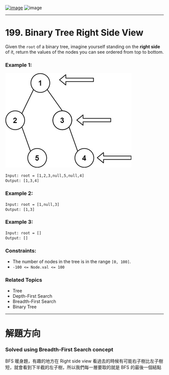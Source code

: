 [![image](https://img.shields.io/badge/Leetcode-Link-blue?logo=leetcode)](https://leetcode.com/problems/binary-tree-right-side-view/)
![image](https://img.shields.io/badge/Difficulty-Medium-yellow)

---

# 199. Binary Tree Right Side View

Given the `root` of a binary tree, imagine yourself standing on the **right side** of it, return the values of the nodes you can see ordered from top to bottom.

### Example 1:

![image](./image/tree.jpeg)

```
Input: root = [1,2,3,null,5,null,4]
Output: [1,3,4]
```

### Example 2:

```
Input: root = [1,null,3]
Output: [1,3]
```

### Example 3:

```
Input: root = []
Output: []
```

### Constraints:

- The number of nodes in the tree is in the range `[0, 100]`.
- `-100 <= Node.val <= 100`

### Related Topics

- Tree
- Depth-First Search
- Breadth-First Search
- Binary Tree
  
---

# 解題方向

### Solved using Breadth-First Search concept

BFS 暖身題，有趣的地方在 Right side view 看過去的時候有可能右子樹比左子樹短，就會看到下半截的左子樹，所以我們每一層要取的就是 BFS 的最後一個結點

